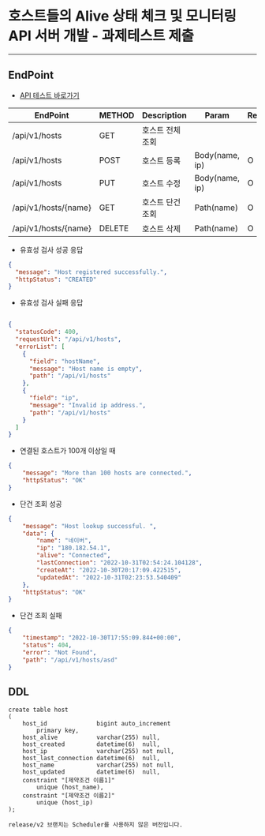 # 호스트들의 Alive 상태 체크 및 모니터링 API 서버 개발 - 과제테스트 제출

<hr/>

## EndPoint

- [API 테스트 바로가기](https://documenter.getpostman.com/view/19080293/2s8YK4rmjm)

| EndPoint             | METHOD | Description | Param          | Required |
|----------------------|--------|-------------|----------------|----------|
| /api/v1/hosts        | GET    | 호스트 전체 조회   |                |          |
| /api/v1/hosts        | POST   | 호스트 등록      | Body(name, ip) | O        |
| /api/v1/hosts        | PUT    | 호스트 수정      | Body(name, ip) | O        |
| /api/v1/hosts/{name} | GET    | 호스트 단건 조회   | Path(name)     | O        |
| /api/v1/hosts/{name} | DELETE | 호스트 삭제      | Path(name)     | O        |

- 유효성 검사 성공 응답

```json
{
  "message": "Host registered successfully.",
  "httpStatus": "CREATED"
}
```

- 유효성 검사 실패 응답

```json

{
  "statusCode": 400,
  "requestUrl": "/api/v1/hosts",
  "errorList": [
    {
      "field": "hostName",
      "message": "Host name is empty",
      "path": "/api/v1/hosts"
    },
    {
      "field": "ip",
      "message": "Invalid ip address.",
      "path": "/api/v1/hosts"
    }
  ]
}
```

- 연결된 호스트가 100개 이상일 때
```json
{
    "message": "More than 100 hosts are connected.",
    "httpStatus": "OK"
}
```

- 단건 조회 성공
```json
{
    "message": "Host lookup successful. ",
    "data": {
        "name": "네이버",
        "ip": "180.182.54.1",
        "alive": "Connected",
        "lastConnection": "2022-10-31T02:54:24.104128",
        "createAt": "2022-10-30T20:17:09.422515",
        "updatedAt": "2022-10-31T02:23:53.540409"
    },
    "httpStatus": "OK"
}
```

- 단건 조회 실패
```json
{
    "timestamp": "2022-10-30T17:55:09.844+00:00",
    "status": 404,
    "error": "Not Found",
    "path": "/api/v1/hosts/asd"
}
```



## DDL

```mysql
create table host
(
    host_id              bigint auto_increment
        primary key,
    host_alive           varchar(255) null,
    host_created         datetime(6)  null,
    host_ip              varchar(255) not null,
    host_last_connection datetime(6)  null,
    host_name            varchar(255) not null,
    host_updated         datetime(6)  null,
    constraint "[제약조건 이름1]"
        unique (host_name),
    constraint "[제약조건 이름2]"
        unique (host_ip)
);
```

```
release/v2 브랜치는 Scheduler를 사용하지 않은 버전입니다.
```

